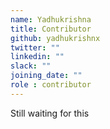 ```yaml
---
name: Yadhukrishna
title: Contributor
github: yadhukrishnx
twitter: ""
linkedin: ""
slack: ""
joining_date: ""
role : contributor
---
```


Still waiting for this
